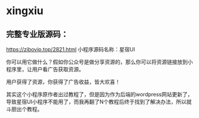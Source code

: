 # xingxiu
## 完整专业版源码：
https://zibovip.top/2821.html
小程序源码名称：星宿UI   

你可以用它做什么？假如你公众号是做分享资源的，那么你可以将资源链接放到小程序里，让用户看广告获取资源。

用户获得了资源，你获得了广告收益，皆大欢喜！  

其实这个小程序原作者出过教程了，但是因为作为后端的wordpress网站更新了，导致星宿UI小程序不能用了，而我再翻了N个教程后终于找到了解决办法，所以就斗胆出个教程。

